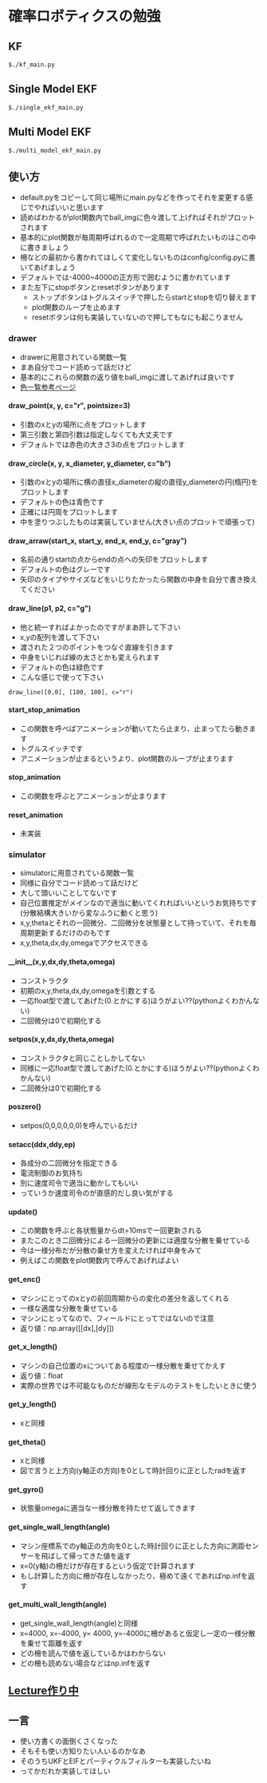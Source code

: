 # 確率ロボティクスの勉強
## KF
```
$./kf_main.py
```
## Single Model EKF
```
$./single_ekf_main.py
```
## Multi Model EKF
```
$./multi_model_ekf_main.py
```

## 使い方
* default.pyをコピーして同じ場所にmain.pyなどを作ってそれを変更する感じでやればいいと思います
* 読めばわかるがplot関数内でball\_imgに色々渡して上げればそれがプロットされます
* 基本的にplot関数が毎周期呼ばれるので一定周期で呼ばれたいものはこの中に書きましょう
* 柵などの最初から書かれてほしくて変化しないものはconfig/config.pyに書いてあげましょう
* デフォルトでは-4000~4000の正方形で囲むように書かれています
* また左下にstopボタンとresetボタンがあります
  * ストップボタンはトグルスイッチで押したらstartとstopを切り替えます
  * plot関数のループを止めます
  * resetボタンは何も実装していないので押してもなにも起こりません
### drawer
* drawerに用意されている関数一覧
* まあ自分でコード読めって話だけど
* 基本的にこれらの関数の返り値をball\_imgに渡してあげれば良いです
* [色一覧参考ページ](https://pythondatascience.plavox.info/matplotlib/色の名前)
#### draw\_point(x, y, c="r", pointsize=3)
* 引数のxとyの場所に点をプロットします
* 第三引数と第四引数は指定しなくても大丈夫です
* デフォルトでは赤色の大きさ3の点をプロットします
#### draw\_circle(x, y, x\_diameter, y\_diameter, c="b")
* 引数のxとyの場所に横の直径x\_diameterの縦の直径y\_diameterの円(楕円)をプロットします
* デフォルトの色は青色です
* 正確には円周をプロットします
* 中を塗りつぶしたものは実装していません(大きい点のプロットで頑張って)
#### draw\_arraw(start\_x, start\_y, end\_x, end\_y, c="gray")
* 名前の通りstartの点からendの点への矢印をプロットします
* デフォルトの色はグレーです
* 矢印のタイプやサイズなどをいじりたかったら関数の中身を自分で書き換えてください
#### draw\_line(p1, p2, c="g")
* 他と統一すればよかったのですがまあ許して下さい
* x,yの配列を渡して下さい
* 渡された２つのポイントをつなぐ直線を引きます
* 中身をいじれば線の太さとかも変えられます
* デフォルトの色は緑色です
* こんな感じで使って下さい
```
draw_line([0,0], [100, 100], c="r")
```
#### start\_stop\_animation
* この関数を呼べばアニメーションが動いてたら止まり、止まってたら動きます
* トグルスイッチです
* アニメーションが止まるというより、plot関数のループが止まります
#### stop\_animation
* この関数を呼ぶとアニメーションが止まります
#### reset\_animation
* 未実装

### simulator
* simulatorに用意されている関数一覧
* 同様に自分でコード読めって話だけど
* 大して頭いいことしてないです
* 自己位置推定がメインなので適当に動いてくれればいいというお気持ちです(分散結構大きいから変なふうに動くと思う)
* x,y,thetaとそれの一回微分、二回微分を状態量として持っていて、それを毎周期更新するだけののもです
* x,y,theta,dx,dy,omegaでアクセスできる

#### \_\_init\_\_(x,y,dx,dy,theta,omega)
* コンストラクタ
* 初期のx,y,theta,dx,dy,omegaを引数とする
* 一応float型で渡してあげた(0.とかにする)ほうがよい??(pythonよくわかんない)
* 二回微分は0で初期化する

#### setpos(x,y,dx,dy,theta,omega)
* コンストラクタと同じことしかしてない
* 同様に一応float型で渡してあげた(0.とかにする)ほうがよい??(pythonよくわかんない)
* 二回微分は0で初期化する

#### poszero()
* setpos(0,0,0,0,0,0)を呼んでいるだけ

#### setacc(ddx,ddy,ep)
* 各成分の二回微分を指定できる
* 電流制御のお気持ち
* 別に速度司令で適当に動かしてもいい
* っていうか速度司令のが直感的だし良い気がする

#### update()
* この関数を呼ぶと各状態量からdt=10msで一回更新される
* またこのとき二回微分による一回微分の更新には適度な分散を乗せている
* 今は一様分布だが分散の乗せ方を変えたければ中身をみて
* 例えばこの関数をplot関数内で呼んであげればよい

#### get\_enc()
* マシンにとってのxとyの前回周期からの変化の差分を返してくれる
* 一様な適度な分散を乗せている
* マシンにとってなので、フィールドにとってではないので注意
* 返り値：np.array([[dx],[dy]])

#### get\_x\_length()
* マシンの自己位置のxについてある程度の一様分散を乗せてかえす
* 返り値：float
* 実際の世界では不可能なものだが線形なモデルのテストをしたいときに使う

#### get\_y\_length()
* xと同様

#### get\_theta()
* xと同様
* 図で言うと上方向(y軸正の方向)を0として時計回りに正としたradを返す

#### get\_gyro()
* 状態量omegaに適当な一様分散を持たせて返してきます

#### get\_single\_wall\_length(angle)
* マシン座標系でのy軸正の方向を0とした時計回りに正とした方向に測距センサーを飛ばして帰ってきた値を返す
* x=0(y軸)の柵だけが存在するという仮定で計算されます
* もし計算した方向に柵が存在しなかったり、極めて遠くであればnp.infを返す

#### get\_multi\_wall\_length(angle)
* get\_single\_wall\_length(angle)と同様
* x=4000, x=-4000, y= 4000, y=-4000に柵があると仮定し一定の一様分散を乗せて距離を返す
* どの柵を読んで値を返しているかはわからない
* どの柵も読めない場合などはnp.infを返す

## [Lecture作り中](/lec/README.md)

## 一言
* 使い方書くの面倒くさくなった
* そもそも使い方知りたい人いるのかなあ
* そのうちUKFとEIFとパーティクルフィルターも実装したいね
* ってかだれか実装してほしい
